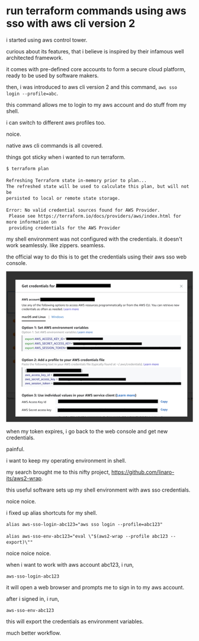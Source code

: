 # run terraform commands using aws sso with aws cli version 2

i started using aws control tower.

curious about its features, that i believe is inspired by their infamous well architected framework.

it comes with pre-defined core accounts to form a secure cloud platform, ready to be used by software makers.

then, i was introduced to aws cli version 2 and this command, `aws sso login --profile=abc`.

this command allows me to login to my aws account and do stuff from my shell.

i can switch to different aws profiles too.

noice.

native aws cli commands is all covered.

things got sticky when i wanted to run terraform.

``` shell
$ terraform plan

Refreshing Terraform state in-memory prior to plan...
The refreshed state will be used to calculate this plan, but will not be
persisted to local or remote state storage.

Error: No valid credential sources found for AWS Provider.
 Please see https://terraform.io/docs/providers/aws/index.html for more information on
 providing credentials for the AWS Provider
```

my shell environment was not configured with the credentials. it doesn't work seamlessly. like zippers. seamless.

the official way to do this is to get the credentials using their aws sso web console.

![screenshot of aws sso web console](images/screenshot-aws-sso-web-console-api-credentials.png)

when my token expires, i go back to the web console and get new credentials.

painful.

i want to keep my operating environment in shell.

my search brought me to this nifty project, https://github.com/linaro-its/aws2-wrap.

this useful software sets up my shell environment with aws sso credentials.

noice noice.

i fixed up alias shortcuts for my shell.

``` shell
alias aws-sso-login-abc123="aws sso login --profile=abc123"

alias aws-sso-env-abc123="eval \"$(aws2-wrap --profile abc123 --export)\""
```

noice noice noice.

when i want to work with aws account abc123, i run,

``` shell
aws-sso-login-abc123
```

it will open a web browser and prompts me to sign in to my aws account.

after i signed in, i run,

``` shell
aws-sso-env-abc123
```

this will export the credentials as environment variables.

much better workflow.
